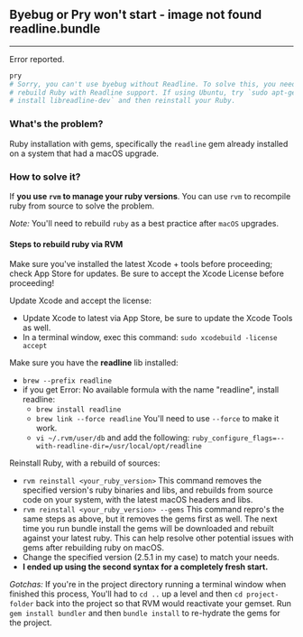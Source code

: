 ## Byebug or Pry won't start - image not found readline.bundle
----------
Error reported.
```bash
pry
# Sorry, you can't use byebug without Readline. To solve this, you need to
# rebuild Ruby with Readline support. If using Ubuntu, try `sudo apt-get
# install libreadline-dev` and then reinstall your Ruby.
```
### What's the problem?
Ruby installation with gems, specifically the `readline` gem already installed on a system that had a macOS upgrade.

### How to solve it?
If **you use `rvm` to manage your ruby versions**. You can use `rvm` to recompile ruby from source to solve the problem.

_Note:_ You'll need to rebuild `ruby` as a best practice after `macOS` upgrades.

#### Steps to rebuild ruby via **RVM**
Make sure you've installed the latest Xcode + tools before proceeding; check App Store for updates. Be sure to accept the Xcode License before proceeding!

Update Xcode and accept the license:
* Update Xcode to latest via App Store, be sure to update the Xcode Tools as well.
* In a terminal window, exec this command: `sudo xcodebuild -license accept`

Make sure you have the **readline** lib installed:

* `brew --prefix readline`
* if you get Error: No available formula with the name "readline", install readline:
  * `brew install readline`
  * `brew link --force readline` You'll need to use `--force` to make it work.
  * `vi ~/.rvm/user/db` and add the following: `ruby_configure_flags=--with-readline-dir=/usr/local/opt/readline`

Reinstall Ruby, with a rebuild of sources:

* `rvm reinstall <your_ruby_version>` This command removes the specified version's ruby binaries and libs, and rebuilds from source code on your system, with the latest macOS headers and libs.
* `rvm reinstall <your_ruby_version> --gems` This command repro's the same steps as above, but it removes the gems first as well. The next time you run bundle install the gems will be downloaded and rebuilt against your latest ruby. This can help resolve other potential issues with gems after rebuilding ruby on macOS.
* Change the specified version (2.5.1 in my case) to match your needs.
* **I ended up using the second syntax for a completely fresh start.**

_Gotchas:_ If you're in the project directory running a terminal window when finished this process, You'll had to `cd ..` up a level and then `cd project-folder` back into the project so that RVM would reactivate your gemset.
Run `gem install bundler` and then `bundle install` to re-hydrate the gems for the project.
